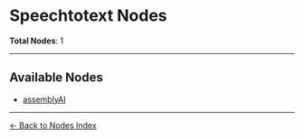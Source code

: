 # Speechtotext Nodes

**Total Nodes**: 1

---

## Available Nodes

- [assemblyAI](assemblyAI.md)

---

[← Back to Nodes Index](../README.md)
